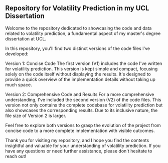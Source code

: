 ## Repository for Volatility Prediction in my UCL Dissertation

Welcome to the repository dedicated to showcasing the code and data related to volatility prediction, a fundamental aspect of my master's degree dissertation at UCL.

In this repository, you'll find two distinct versions of the code files I've developed:

Version 1: Concise Code
The first version (V1) includes the code I've written for volatility prediction. This version is kept simple and compact, focusing solely on the code itself without displaying the results. It's designed to provide a quick overview of the implementation details without taking up much space.

Version 2: Comprehensive Code and Results
For a more comprehensive understanding, I've included the second version (V2) of the code files. This version not only contains the complete codebase for volatility prediction but also showcases the corresponding results. Due to its inclusive nature, the file size of Version 2 is larger.

Feel free to explore both versions to grasp the evolution of the project from concise code to a more complete implementation with visible outcomes.

Thank you for visiting my repository, and I hope you find the contents insightful and valuable for your understanding of volatility prediction. If you have any questions or need further assistance, please don't hesitate to reach out!
